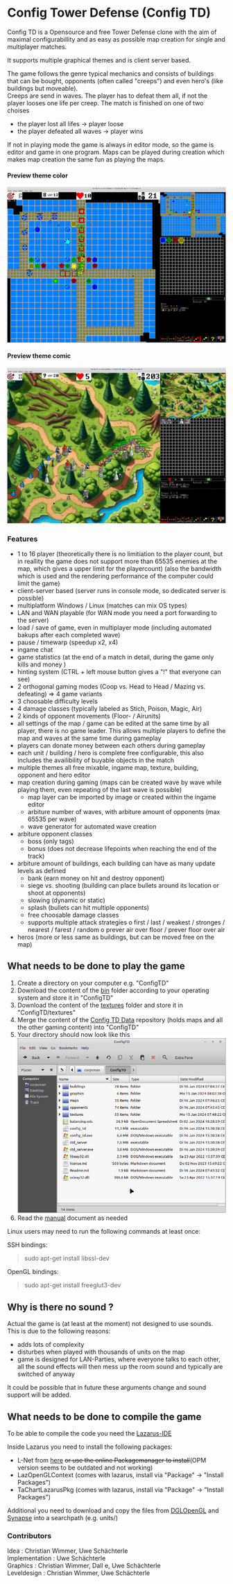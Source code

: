 # Config Tower Defense (Config TD)

Config TD is a Opensource and free Tower Defense clone with the aim of maximal configurabillity and as easy as possible map creation for single and multiplayer matches.

It supports multiple graphical themes and is client server based. 

The game follows the genre typical mechanics and consists of buildings that can be bought, opponents (often called "creeps") and even hero's (like buildings but moveable). <br>
Creeps are send in waves. The player has to defeat them all, if not the player looses one life per creep. The match is finished on one of two choises

* the player lost all lifes -> player loose
* the player defeated all waves -> player wins

If not in playing mode the game is always in editor mode, so the game is editor and game in one program. Maps can be played during creation which makes map creation the same fun as playing the maps.

#### Preview theme color
![](documentation/images/preview_color.png)

#### Preview theme comic
![](documentation/images/preview_comic.png)

### Features
- 1 to 16 player (theoretically there is no limitiation to the player count, but in reallity the game does not support more than 65535 enemies at the map, which gives a upper limit for the playercount) (also the bandwidth which is used and the rendering performance of the computer could limit the game)
- client-server based (server runs in console mode, so dedicated server is possible)
- multiplatform Windows / Linux (matches can mix OS types)
- LAN and WAN playable (for WAN mode you need a port forwarding to the server)
- load / save of game, even in multiplayer mode (including automated bakups after each completed wave)
- pause / timewarp (speedup x2, x4)
- ingame chat
- game statistics (at the end of a match in detail, during the game only kills and money )
- hinting system (CTRL + left mouse button gives a "!" that everyone can see)
- 2 orthogonal gaming modes (Coop vs. Head to Head / Mazing vs. defeating) => 4 game variants
- 3 choosable difficulty levels
- 4 damage classes (typically labeled as Stich, Poison, Magic, Air)
- 2 kinds of opponent movements (Floor- / Airunits)
- all settings of the map / game can be edited at the same time by all player, there is no game leader. This allows multiple players to define the map and waves at the same time during gameplay
- players can donate money between each others during gameplay
- each unit / building / hero is complete free configurable, this also includes the availibility of buyable objects in the match
- multiple themes all free mixable, ingame map, texture, building, opponent and hero editor
- map creation during gaming (maps can be created wave by wave while playing them, even repeating of the last wave is possible)
  * map layer can be imported by image or created within the ingame editor
  * arbiture number of waves, with arbiture amount of opponents (max 65535 per wave)
  * wave generator for automated wave creation
- arbiture opponent classes
  * boss (only tags)
  * bonus (does not decrease lifepoints when reaching the end of the track)
- arbiture amount of buildings, each building can have as many update levels as defined
  * bank (earn money on hit and destroy opponent)
  * siege vs. shooting (building can place bullets around its location or shoot at opponents)
  * slowing (dynamic or static)
  * splash (bullets can hit multiple opponents)
  * free choosable damage classes
  * supports multiple attack strategies
    o first / last / weakest / stronges / nearest / farest / random
    o prever air over floor / prever floor over air
- heros (more or less same as buildings, but can be moved free on the map)  

## What needs to be done to play the game

1. Create a directory on your computer e.g. "ConfigTD"
2. Download the content of the [bin](https://github.com/PascalCorpsman/ConfigTD/tree/main/bin) folder according to your operating system and store it in "ConfigTD"
3. Download the content of the [textures](https://github.com/PascalCorpsman/ConfigTD/tree/main/textures) folder and store it in "ConfigTD/textures"
4. Merge the content of the [Config TD Data](https://github.com/PascalCorpsman/ConfigTD_Data) repository (holds maps and all the other gaming content) into "ConfigTD"
5. Your directory should now look like this ![](documentation/images/folder_preview.png)
6. Read the [manual](documentation/Readme.md) document as needed
   
Linux users may need to run the following commands at least once:<br>

SSH bindings:

> sudo apt-get install libssl-dev

OpenGL bindings:

> sudo apt-get install freeglut3-dev
## Why is there no sound ?

Actual the game is (at least at the moment) not designed to use sounds. This is due to the following reasons:
- adds lots of complexity
- disturbes when played with thousands of units on the map
- game is designed for LAN-Parties, where everyone talks to each other, all the sound effects will then mess up the room sound and typically are switched of anyway

It could be possible that in future these arguments change and sound support will be added.

## What needs to be done to compile the game

To be able to compile the code you need the [Lazarus-IDE](https://www.lazarus-ide.org)

Inside Lazarus you need to install the following packages:
- L-Net from [here](https://github.com/almindor/lnet) ~~or use the online Packagemanager to install~~(OPM version seems to be outdated and not working)
- LazOpenGLContext (comes with lazarus, install via "Package" -> "Install Packages")
- TaChartLazarusPkg (comes with lazarus, install via "Package" -> "Install Packages")

Additional you need to download and copy the files from [DGLOpenGL](https://github.com/saschawillems/dglopengl) and [Synapse](http://www.ararat.cz/synapse/doku.php/download) 
into a searchpath (e.g. units/)

### Contributors
Idea : Christian Wimmer, Uwe Schächterle<br>
Implementation : Uwe Schächterle<br>
Graphics : Christian Wimmer, Dall e, Uwe Schächterle<br>
Leveldesign : Christian Wimmer, Uwe Schächterle<br>
